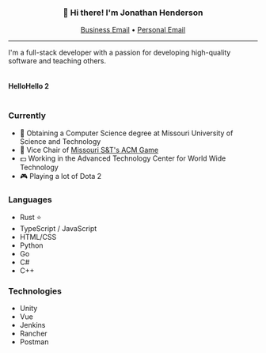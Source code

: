 <div align="center">
  <h3>👋 Hi there! I'm Jonathan Henderson</h3>
  <p>
    <a href="mailto:officialjawbone999@gmail.com">Business Email</a> •
    <a href="mailto:jkhenderson999@gmail.com">Personal Email</a>
  </p>
</div>

---

I'm a full-stack developer with a passion for developing high-quality software and teaching others.

<div style="display: flex;">
  <h4> Hello </h4>
  <h4> Hello 2 </h4>
</div>

### Currently
- 🏫 Obtaining a Computer Science degree at Missouri University of Science and Technology
- 🤖 Vice Chair of [Missouri S&T's ACM Game](https://game.mstacm.org)
- 💵 Working in the Advanced Technology Center for World Wide Technology
- 🎮 Playing a lot of Dota 2

### Languages
- Rust ⭐
- TypeScript / JavaScript
- HTML/CSS
- Python
- Go
- C#
- C++

### Technologies
- Unity
- Vue
- Jenkins
- Rancher
- Postman